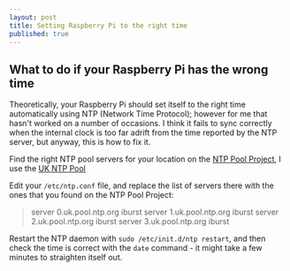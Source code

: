 ```yaml
---
layout: post
title: Setting Raspberry Pi to the right time
published: true
---
```


## What to do if your Raspberry Pi has the wrong time

Theoretically, your Raspberry Pi should set itself to the right time automatically using NTP (Network Time Protocol); however for me that hasn't worked on a number of occasions. I think it fails to sync correctly when the internal clock is too far adrift from the time reported by the NTP server, but anyway, this is how to fix it.

Find the right NTP pool servers for your location on the [NTP Pool Project](http://www.pool.ntp.org/), I use the [UK NTP Pool](http://www.pool.ntp.org/)

Edit your `/etc/ntp.conf` file, and replace the list of servers there with the ones that you found on the NTP Pool Project:

> server 0.uk.pool.ntp.org iburst
server 1.uk.pool.ntp.org iburst
server 2.uk.pool.ntp.org iburst
server 3.uk.pool.ntp.org iburst

Restart the NTP daemon with `sudo /etc/init.d/ntp restart`, and then check the time is correct with the `date` command - it might take a few minutes to straighten itself out.